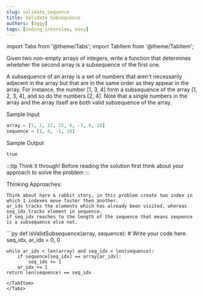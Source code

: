 ```yaml
---
slug: validate_sequence
title: Validate Subsequence
authors: [oggy]
tags: [coding_interview, easy]
---
```


import Tabs from '@theme/Tabs';
import TabItem from '@theme/TabItem';

<Tabs>
<TabItem value="Problem" label="Problem" default>
Given two non-empty arrays of integers, write a function that determines wheteher the second array is a subsequence of the first one.

A subsequence of an array is a set of numbers that aren't necessarily adjacent in the array but that are in the same order as they appear in the array. For instance, the number [1, 3, 4] form a subsequence of the array [1, 2, 3, 4], and so do the numbers [2, 4]. Note that a single numbers in the array and the array itself are both valid subsequence of the array.

Sample Input

```py
array = [5, 1, 22, 25, 6, -1, 8, 10]
sequence = [1, 6, -1, 10]
```

Sample Output
```py
true
```
:::tip Think it through!
Before reading the solution first think about your approach to solve the problem
:::

Thinking Approaches:
```code
Think about hare & rabbit story, in this problem create two index in which 1 indexes move faster then another.
ar_idx tracks the elements which has already been visited, whereas seq_idx tracks element in sequence.
if seq_idx reaches to the length of the sequence that means sequence is a subsequence else not.
```

</TabItem>
<TabItem value="Solution" label="Solution">
```py
def isValidSubsequence(array, sequence):
    # Write your code here.
    seq_idx, ar_idx = 0, 0

    while ar_idx < len(array) and seq_idx < len(sequence):
        if sequence[seq_idx] == array[ar_idx]:
            seq_idx += 1
        ar_idx += 1
    return len(sequence) == seq_idx
```
</TabItem>
</Tabs>